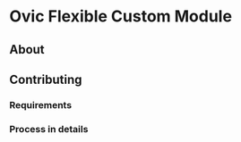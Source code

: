 # Ovic Flexible Custom Module

## About

## Contributing

### Requirements

### Process in details


